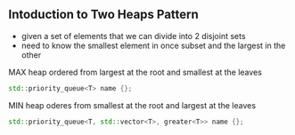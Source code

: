 Intoduction to Two Heaps Pattern
------------------------------------------------------------------

- given a set of elements that we can divide into 2 disjoint sets
- need to know the smallest element in once subset and the largest in the other

MAX heap ordered from largest at the root and smallest at the leaves
```C++
std::priority_queue<T> name {};
```

MIN heap oderes from smallest at the root and largest at the leaves
```C++
std::priority_queue<T, std::vector<T>, greater<T>> name {};
```
